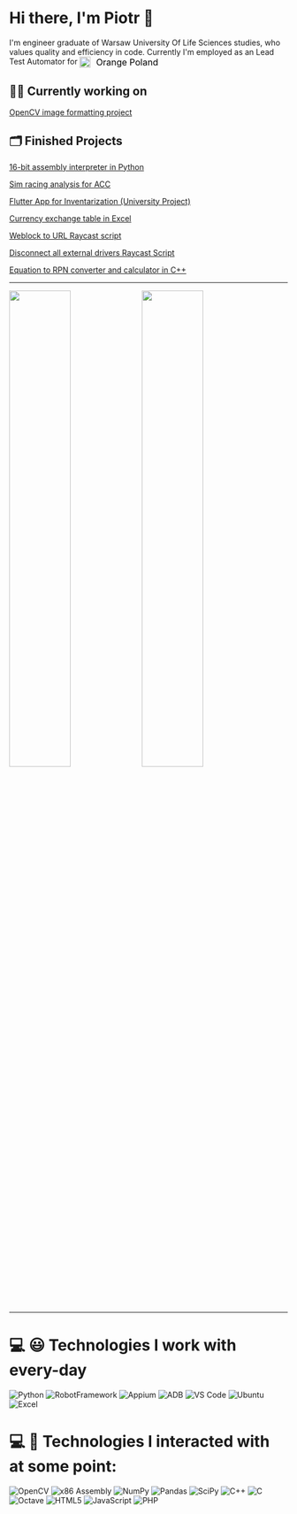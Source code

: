 # Hi there, I'm Piotr 👋

I'm engineer graduate of Warsaw University Of Life Sciences studies, who values quality and efficiency in code. Currently I'm employed as an Lead Test Automator for <a href="https://www.linkedin.com/company/orangepolska/posts/?feedView=all" target="_blank" style="text-decoration: none;">
  <img src="https://upload.wikimedia.org/wikipedia/commons/thumb/c/c8/Orange_logo.svg/800px-Orange_logo.svg.png" alt="Orange Poland" height="20" style="vertical-align: middle;">
  <span style="font-size: 16px; margin-left: 6px; vertical-align: middle; color: black;">Orange Poland</span>
</a>

## 👨‍💻 Currently working on
[OpenCV image formatting project](https://github.com/Bauero/opencv_image_formatter)

## 🗂️ Finished Projects

[16-bit assembly interpreter in Python](https://github.com/Bauero/Assembly_Interpreter)

[Sim racing analysis for ACC](https://github.com/Bauero/sim_racing_track_analysis)

[Flutter App for Inventarization (University Project)](https://github.com/Bauero/flutter-inventory-app)

[Currency exchange table in Excel](https://github.com/Bauero/currency_to_excel_table)

[Weblock to URL Raycast script](https://github.com/Bauero/webloc2url-raycast-script)

[Disconnect all external drivers Raycast Script](https://github.com/Bauero/disconnect-all-external-drives)

[Equation to RPN converter and calculator in C++](https://github.com/Bauero/rpn_calculator)


---

<img align="left" width="47%" src="https://github-readme-stats.vercel.app/api?username=Bauero&show_icons=true&theme=dark&include_all_commits=true&count_private=true" />
<img align="left" width="47%" src="https://github-readme-stats.vercel.app/api/top-langs/?username=Bauero&theme=dark&include_all_commits=true&count_private=true&layout=compact" />
<br clear="both">

---
# 💻 😃 Technologies I work with every-day
![Python](https://img.shields.io/badge/python-3670A0?style=for-the-badge&logo=python&logoColor=ffdd54)
![RobotFramework](https://img.shields.io/badge/RobotFramework-black?style=for-the-badge&logo=robot-framework&logoColor=white)
![Appium](https://img.shields.io/badge/Appium-472B85?style=for-the-badge&logo=appium&logoColor=white)
![ADB](https://img.shields.io/badge/ADB-3DDC84?style=for-the-badge&logo=android&logoColor=white)
![VS Code](https://img.shields.io/badge/VS%20Code-007ACC?style=for-the-badge&logo=visual-studio-code&logoColor=white)
![Ubuntu](https://img.shields.io/badge/Ubuntu-E95420?style=for-the-badge&logo=ubuntu&logoColor=white)
![Excel](https://img.shields.io/badge/Excel-217346?style=for-the-badge&logo=microsoft-excel&logoColor=white)


# 💻 🤔 Technologies I interacted with at some point:
![OpenCV](https://img.shields.io/badge/OpenCV-5C3EE8?style=for-the-badge&logo=opencv&logoColor=white)
![x86 Assembly](https://img.shields.io/badge/x86%20Assembly-0078D6?style=for-the-badge&logo=assemblyscript&logoColor=white)
![NumPy](https://img.shields.io/badge/numpy-%23013243.svg?style=for-the-badge&logo=numpy&logoColor=white)
![Pandas](https://img.shields.io/badge/pandas-%23150458.svg?style=for-the-badge&logo=pandas&logoColor=white)
![SciPy](https://img.shields.io/badge/SciPy-%230C55A5.svg?style=for-the-badge&logo=scipy&logoColor=%white)
![C++](https://img.shields.io/badge/c++-%2300599C.svg?style=for-the-badge&logo=c%2B%2B&logoColor=white)
![C](https://img.shields.io/badge/c-%2300599C.svg?style=for-the-badge&logo=c&logoColor=white)
![Octave](https://img.shields.io/badge/OCTAVE-darkblue?style=for-the-badge&logo=octave&logoColor=fcd683)
![HTML5](https://img.shields.io/badge/html5-%23E34F26.svg?style=for-the-badge&logo=html5&logoColor=white)
![JavaScript](https://img.shields.io/badge/javascript-%23323330.svg?style=for-the-badge&logo=javascript&logoColor=%23F7DF1E)
![PHP](https://img.shields.io/badge/PHP-777BB4?style=for-the-badge&logo=php&logoColor=white)
